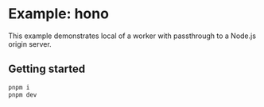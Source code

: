 # Example: hono

This example demonstrates local of a worker with passthrough to a Node.js origin server.

## Getting started

```bash
pnpm i
pnpm dev
```
